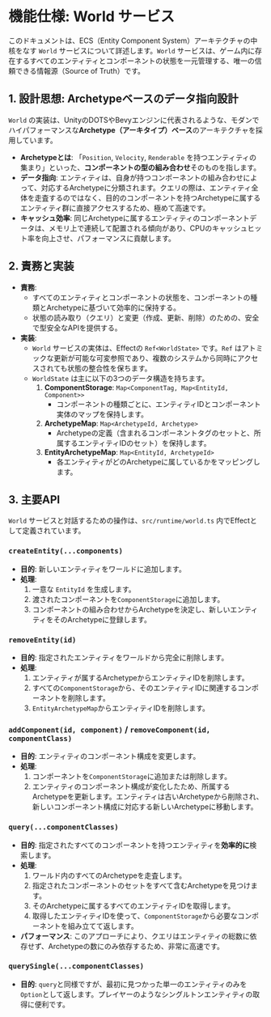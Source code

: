 # 機能仕様: World サービス

このドキュメントは、ECS（Entity Component System）アーキテクチャの中核をなす `World` サービスについて詳述します。`World` サービスは、ゲーム内に存在するすべてのエンティティとコンポーネントの状態を一元管理する、唯一の信頼できる情報源（Source of Truth）です。

## 1. 設計思想: Archetypeベースのデータ指向設計

`World` の実装は、UnityのDOTSやBevyエンジンに代表されるような、モダンでハイパフォーマンスな**Archetype（アーキタイプ）ベース**のアーキテクチャを採用しています。

-   **Archetypeとは**: 「`Position`, `Velocity`, `Renderable` を持つエンティティの集まり」といった、**コンポーネントの型の組み合わせ**そのものを指します。
-   **データ指向**: エンティティは、自身が持つコンポーネントの組み合わせによって、対応するArchetypeに分類されます。クエリの際は、エンティティ全体を走査するのではなく、目的のコンポーネントを持つArchetypeに属するエンティティ群に直接アクセスするため、極めて高速です。
-   **キャッシュ効率**: 同じArchetypeに属するエンティティのコンポーネントデータは、メモリ上で連続して配置される傾向があり、CPUのキャッシュヒット率を向上させ、パフォーマンスに貢献します。

## 2. 責務と実装

-   **責務**:
    -   すべてのエンティティとコンポーネントの状態を、コンポーネントの種類とArchetypeに基づいて効率的に保持する。
    -   状態の読み取り（クエリ）と変更（作成、更新、削除）のための、安全で型安全なAPIを提供する。
-   **実装**:
    -   `World` サービスの実体は、Effectの `Ref<WorldState>` です。`Ref` はアトミックな更新が可能な可変参照であり、複数のシステムから同時にアクセスされても状態の整合性を保ちます。
    -   `WorldState` は主に以下の3つのデータ構造を持ちます。
        1.  **ComponentStorage**: `Map<ComponentTag, Map<EntityId, Component>>`
            -   コンポーネントの種類ごとに、エンティティIDとコンポーネント実体のマップを保持します。
        2.  **ArchetypeMap**: `Map<ArchetypeId, Archetype>`
            -   Archetypeの定義（含まれるコンポーネントタグのセットと、所属するエンティティIDのセット）を保持します。
        3.  **EntityArchetypeMap**: `Map<EntityId, ArchetypeId>`
            -   各エンティティがどのArchetypeに属しているかをマッピングします。

## 3. 主要API

`World` サービスと対話するための操作は、`src/runtime/world.ts` 内でEffectとして定義されています。

### `createEntity(...components)`

-   **目的**: 新しいエンティティをワールドに追加します。
-   **処理**:
    1.  一意な `EntityId` を生成します。
    2.  渡されたコンポーネントを`ComponentStorage`に追加します。
    3.  コンポーネントの組み合わせからArchetypeを決定し、新しいエンティティをそのArchetypeに登録します。

### `removeEntity(id)`

-   **目的**: 指定されたエンティティをワールドから完全に削除します。
-   **処理**:
    1.  エンティティが属するArchetypeからエンティティIDを削除します。
    2.  すべての`ComponentStorage`から、そのエンティティIDに関連するコンポーネントを削除します。
    3.  `EntityArchetypeMap`からエンティティIDを削除します。

### `addComponent(id, component)` / `removeComponent(id, componentClass)`

-   **目的**: エンティティのコンポーネント構成を変更します。
-   **処理**:
    1.  コンポーネントを`ComponentStorage`に追加または削除します。
    2.  エンティティのコンポーネント構成が変化したため、所属するArchetypeを更新します。エンティティは古いArchetypeから削除され、新しいコンポーネント構成に対応する新しいArchetypeに移動します。

### `query(...componentClasses)`

-   **目的**: 指定されたすべてのコンポーネントを持つエンティティを**効率的に**検索します。
-   **処理**:
    1.  ワールド内のすべてのArchetypeを走査します。
    2.  指定されたコンポーネントのセットをすべて含むArchetypeを見つけます。
    3.  そのArchetypeに属するすべてのエンティティIDを取得します。
    4.  取得したエンティティIDを使って、`ComponentStorage`から必要なコンポーネントを組み立てて返します。
-   **パフォーマンス**: このアプローチにより、クエリはエンティティの総数に依存せず、Archetypeの数にのみ依存するため、非常に高速です。

### `querySingle(...componentClasses)`

-   **目的**: `query`と同様ですが、最初に見つかった単一のエンティティのみを`Option`として返します。プレイヤーのようなシングルトンエンティティの取得に便利です。
